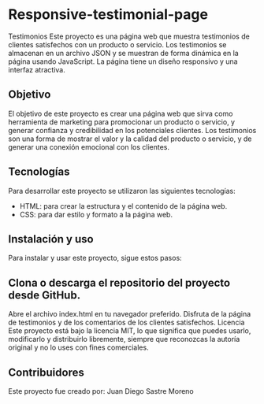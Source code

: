 # Responsive-testimonial-page
Testimonios
Este proyecto es una página web que muestra testimonios de clientes satisfechos con un producto o servicio. Los testimonios se almacenan en un archivo JSON y se muestran de forma dinámica en la página usando JavaScript. La página tiene un diseño responsivo y una interfaz atractiva.

## Objetivo
El objetivo de este proyecto es crear una página web que sirva como herramienta de marketing para promocionar un producto o servicio, y generar confianza y credibilidad en los potenciales clientes. Los testimonios son una forma de mostrar el valor y la calidad del producto o servicio, y de generar una conexión emocional con los clientes.

## Tecnologías
Para desarrollar este proyecto se utilizaron las siguientes tecnologías:

- HTML: para crear la estructura y el contenido de la página web.
- CSS: para dar estilo y formato a la página web.

## Instalación y uso
Para instalar y usar este proyecto, sigue estos pasos:

## Clona o descarga el repositorio del proyecto desde GitHub.
Abre el archivo index.html en tu navegador preferido.
Disfruta de la página de testimonios y de los comentarios de los clientes satisfechos.
Licencia
Este proyecto está bajo la licencia MIT, lo que significa que puedes usarlo, modificarlo y distribuirlo libremente, siempre que reconozcas la autoría original y no lo uses con fines comerciales.

## Contribuidores
Este proyecto fue creado por: Juan Diego Sastre Moreno
